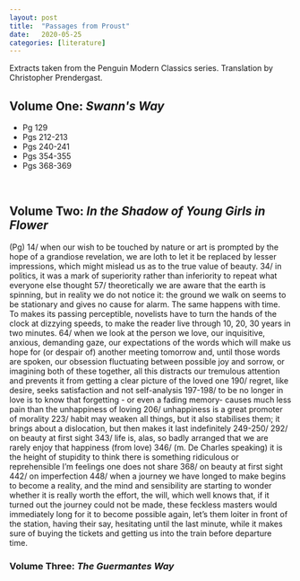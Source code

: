 ```yaml
---
layout: post
title:  "Passages from Proust"
date:   2020-05-25
categories: [literature]
---
```


Extracts taken from the Penguin Modern Classics series. Translation by Christopher Prendergast.

<h2>Volume One: <i>Swann's Way</i></h2>
<ul>
  <li>Pg 129</li>
  <li>Pgs 212-213</li>
  <li>Pgs 240-241</li>
  <li>Pgs 354-355</li>
  <li>Pgs 368-369</li>
</ul>
<br>
<h2>Volume Two: <i>In the Shadow of Young Girls in Flower</i></h2>

(Pg) 14/ when our wish to be touched by nature or art is prompted by the hope of a grandiose revelation, we are loth to let it be replaced by lesser impressions, which might mislead us as to the true value of beauty.
34/ in politics, it was a mark of superiority rather than inferiority to repeat what everyone else thought
57/ theoretically we are aware that the earth is spinning, but in reality we do not notice it: the ground we walk on seems to be stationary and gives no cause for alarm. The same happens with time. To makes its passing perceptible, novelists have to turn the hands of the clock at dizzying speeds, to make the reader live through 10, 20, 30 years in two minutes.
64/ when we look at the person we love, our inquisitive, anxious, demanding gaze, our expectations of the words which will make us hope for (or despair of) another meeting tomorrow and, until those words are spoken, our obsession fluctuating between possible joy and sorrow, or imagining both of these together, all this distracts our tremulous attention and prevents it from getting a clear picture of the loved one
190/ regret, like desire, seeks satisfaction and not self-analysis
197-198/ to be no longer in love is to know that forgetting - or even a fading memory- causes much less pain than the unhappiness of loving
206/ unhappiness is a great promoter of morality
223/ habit may weaken all things, but it also stabilises them; it brings about a dislocation, but then makes it last indefinitely
249-250/
292/ on beauty at first sight
343/ life is, alas, so badly arranged that we are rarely enjoy that happiness (from love)
346/ (m. De Charles speaking) it is the height of stupidity to think there is something ridiculous or reprehensible I’m feelings one does not share
368/ on beauty at first sight
442/ on imperfection
448/ when a journey we have longed to make begins to become a reality, and the mind and sensibility are starting to wonder whether it is really worth the effort, the will, which well knows that, if it turned out the journey could not be made, these feckless masters would immediately long for it to become possible again, let’s them loiter in front of the station, having their say, hesitating until the last minute, while it makes sure of buying the tickets and getting us into the train before departure time.

<h3>Volume Three: <i>The Guermantes Way</i></h2>
